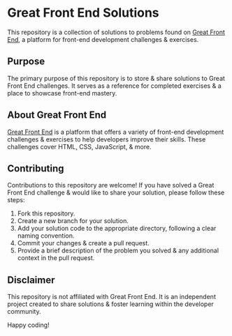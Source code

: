 # Great Front End Solutions
This repository is a collection of solutions to problems found on [Great Front End](https://www.greatfrontend.com), a platform for front-end development challenges & exercises.

## Purpose
The primary purpose of this repository is to store & share solutions to Great Front End challenges. It serves as a reference for completed exercises & a place to showcase front-end mastery.

## About Great Front End
[Great Front End](https://www.greatfrontend.com) is a platform that offers a variety of front-end development challenges & exercises to help developers improve their skills. These challenges cover HTML, CSS, JavaScript, & more.

## Contributing
Contributions to this repository are welcome! If you have solved a Great Front End challenge & would like to share your solution, please follow these steps:

1. Fork this repository.
2. Create a new branch for your solution.
3. Add your solution code to the appropriate directory, following a clear naming convention.
4. Commit your changes & create a pull request.
5. Provide a brief description of the problem you solved & any additional context in the pull request.

## Disclaimer
This repository is not affiliated with Great Front End. It is an independent project created to share solutions & foster learning within the developer community.

Happy coding!
